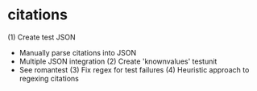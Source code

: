 citations
=========

(1) Create test JSON
 - Manually parse citations into JSON
 - Multiple JSON integration
(2) Create 'knownvalues' testunit
 - See romantest
(3) Fix regex for test failures
(4) Heuristic approach to regexing citations
 
